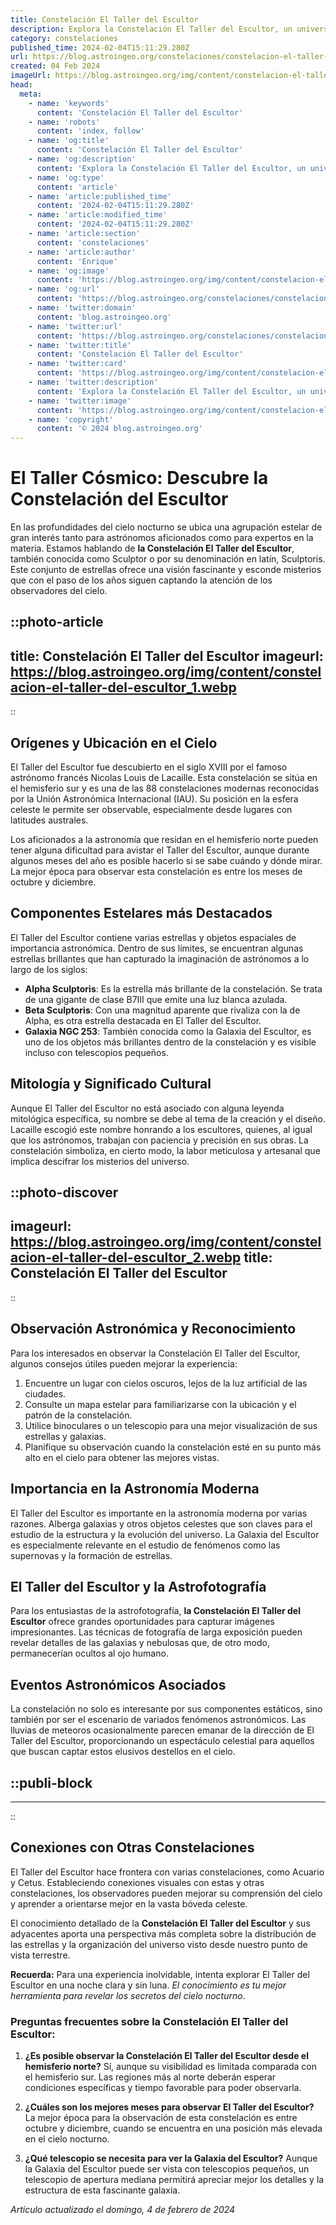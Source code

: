 ```yaml
---
title: Constelación El Taller del Escultor
description: Explora la Constelación El Taller del Escultor, un universo celestial donde el arte y la astronomía se fusionan en una danza estelar.
category: constelaciones
published_time: 2024-02-04T15:11:29.280Z
url: https://blog.astroingeo.org/constelaciones/constelacion-el-taller-del-escultor
created: 04 Feb 2024
imageUrl: https://blog.astroingeo.org/img/content/constelacion-el-taller-del-escultor_1.webp
head:
  meta:
    - name: 'keywords'
      content: 'Constelación El Taller del Escultor'
    - name: 'robots'
      content: 'index, follow'
    - name: 'og:title'
      content: 'Constelación El Taller del Escultor'
    - name: 'og:description'
      content: 'Explora la Constelación El Taller del Escultor, un universo celestial donde el arte y la astronomía se fusionan en una danza estelar.'
    - name: 'og:type'
      content: 'article'
    - name: 'article:published_time'
      content: '2024-02-04T15:11:29.280Z'
    - name: 'article:modified_time'
      content: '2024-02-04T15:11:29.280Z'
    - name: 'article:section'
      content: 'constelaciones'
    - name: 'article:author'
      content: 'Enrique'
    - name: 'og:image'
      content: 'https://blog.astroingeo.org/img/content/constelacion-el-taller-del-escultor_1.webp'
    - name: 'og:url'
      content: 'https://blog.astroingeo.org/constelaciones/constelacion-el-taller-del-escultor'
    - name: 'twitter:domain'
      content: 'blog.astroingeo.org'
    - name: 'twitter:url'
      content: 'https://blog.astroingeo.org/constelaciones/constelacion-el-taller-del-escultor'
    - name: 'twitter:title'
      content: 'Constelación El Taller del Escultor'
    - name: 'twitter:card'
      content: 'https://blog.astroingeo.org/img/content/constelacion-el-taller-del-escultor_1.webp'
    - name: 'twitter:description'
      content: 'Explora la Constelación El Taller del Escultor, un universo celestial donde el arte y la astronomía se fusionan en una danza estelar.'
    - name: 'twitter:image'
      content: 'https://blog.astroingeo.org/img/content/constelacion-el-taller-del-escultor_1.webp'
    - name: 'copyright'
      content: '© 2024 blog.astroingeo.org'
---
```

# El Taller Cósmico: Descubre la Constelación del Escultor

En las profundidades del cielo nocturno se ubica una agrupación estelar de gran interés tanto para astrónomos aficionados como para expertos en la materia. Estamos hablando de **la Constelación El Taller del Escultor**, también conocida como Sculptor o por su denominación en latín, Sculptoris. Este conjunto de estrellas ofrece una visión fascinante y esconde misterios que con el paso de los años siguen captando la atención de los observadores del cielo.


::photo-article
---
title: Constelación El Taller del Escultor
imageurl: https://blog.astroingeo.org/img/content/constelacion-el-taller-del-escultor_1.webp
---
::


## Orígenes y Ubicación en el Cielo

El Taller del Escultor fue descubierto en el siglo XVIII por el famoso astrónomo francés Nicolas Louis de Lacaille. Esta constelación se sitúa en el hemisferio sur y es una de las 88 constelaciones modernas reconocidas por la Unión Astronómica Internacional (IAU). Su posición en la esfera celeste le permite ser observable, especialmente desde lugares con latitudes australes.

Los aficionados a la astronomía que residan en el hemisferio norte pueden tener alguna dificultad para avistar el Taller del Escultor, aunque durante algunos meses del año es posible hacerlo si se sabe cuándo y dónde mirar. La mejor época para observar esta constelación es entre los meses de octubre y diciembre.

## Componentes Estelares más Destacados

El Taller del Escultor contiene varias estrellas y objetos espaciales de importancia astronómica. Dentro de sus límites, se encuentran algunas estrellas brillantes que han capturado la imaginación de astrónomos a lo largo de los siglos:

- **Alpha Sculptoris**: Es la estrella más brillante de la constelación. Se trata de una gigante de clase B7III que emite una luz blanca azulada.
- **Beta Sculptoris**: Con una magnitud aparente que rivaliza con la de Alpha, es otra estrella destacada en El Taller del Escultor.
- **Galaxia NGC 253**: También conocida como la Galaxia del Escultor, es uno de los objetos más brillantes dentro de la constelación y es visible incluso con telescopios pequeños.

## Mitología y Significado Cultural

Aunque El Taller del Escultor no está asociado con alguna leyenda mitológica específica, su nombre se debe al tema de la creación y el diseño. Lacaille escogió este nombre honrando a los escultores, quienes, al igual que los astrónomos, trabajan con paciencia y precisión en sus obras. La constelación simboliza, en cierto modo, la labor meticulosa y artesanal que implica descifrar los misterios del universo.


::photo-discover
---
imageurl: https://blog.astroingeo.org/img/content/constelacion-el-taller-del-escultor_2.webp
title: Constelación El Taller del Escultor
---
::


## Observación Astronómica y Reconocimiento

Para los interesados en observar la Constelación El Taller del Escultor, algunos consejos útiles pueden mejorar la experiencia:

1. Encuentre un lugar con cielos oscuros, lejos de la luz artificial de las ciudades.
2. Consulte un mapa estelar para familiarizarse con la ubicación y el patrón de la constelación.
3. Utilice binoculares o un telescopio para una mejor visualización de sus estrellas y galaxias.
4. Planifique su observación cuando la constelación esté en su punto más alto en el cielo para obtener las mejores vistas.

## Importancia en la Astronomía Moderna

El Taller del Escultor es importante en la astronomía moderna por varias razones. Alberga galaxias y otros objetos celestes que son claves para el estudio de la estructura y la evolución del universo. La Galaxia del Escultor es especialmente relevante en el estudio de fenómenos como las supernovas y la formación de estrellas.

## El Taller del Escultor y la Astrofotografía

Para los entusiastas de la astrofotografía, **la Constelación El Taller del Escultor** ofrece grandes oportunidades para capturar imágenes impresionantes. Las técnicas de fotografía de larga exposición pueden revelar detalles de las galaxias y nebulosas que, de otro modo, permanecerían ocultos al ojo humano.

## Eventos Astronómicos Asociados

La constelación no solo es interesante por sus componentes estáticos, sino también por ser el escenario de variados fenómenos astronómicos. Las lluvias de meteoros ocasionalmente parecen emanar de la dirección de El Taller del Escultor, proporcionando un espectáculo celestial para aquellos que buscan captar estos elusivos destellos en el cielo.


  ::publi-block
  ---
  ---
  ::
  
  
## Conexiones con Otras Constelaciones

El Taller del Escultor hace frontera con varias constelaciones, como Acuario y Cetus. Estableciendo conexiones visuales con estas y otras constelaciones, los observadores pueden mejorar su comprensión del cielo y aprender a orientarse mejor en la vasta bóveda celeste.

El conocimiento detallado de la **Constelación El Taller del Escultor** y sus adyacentes aporta una perspectiva más completa sobre la distribución de las estrellas y la organización del universo visto desde nuestro punto de vista terrestre.

**Recuerda:** Para una experiencia inolvidable, intenta explorar El Taller del Escultor en una noche clara y sin luna. _El conocimiento es tu mejor herramienta para revelar los secretos del cielo nocturno_.

### Preguntas frecuentes sobre la Constelación El Taller del Escultor:

1. **¿Es posible observar la Constelación El Taller del Escultor desde el hemisferio norte?**
   Sí, aunque su visibilidad es limitada comparada con el hemisferio sur. Las regiones más al norte deberán esperar condiciones específicas y tiempo favorable para poder observarla.

2. **¿Cuáles son los mejores meses para observar El Taller del Escultor?**
   La mejor época para la observación de esta constelación es entre octubre y diciembre, cuando se encuentra en una posición más elevada en el cielo nocturno.

3. **¿Qué telescopio se necesita para ver la Galaxia del Escultor?**
   Aunque la Galaxia del Escultor puede ser vista con telescopios pequeños, un telescopio de apertura mediana permitirá apreciar mejor los detalles y la estructura de esta fascinante galaxia.

_Artículo actualizado el domingo, 4 de febrero de 2024_